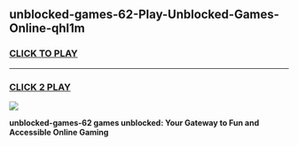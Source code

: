 
## unblocked-games-62-Play-Unblocked-Games-Online-qhl1m
<h3>
<a href="https://premium76.site?title=unblocked-games-62&ref=25A">CLICK TO PLAY</a></h3>
<hr>

<h3>
<a href="https://premium76.site?title=unblocked-games-62&ref=25A">CLICK 2 PLAY</a>
  
</h3>

<a href="https://premium76.site?title=unblocked-games-62&ref=25A"><img src="https://clearcache.store/games.png"></a>


**unblocked-games-62 games unblocked: Your Gateway to Fun and Accessible Online Gaming**
